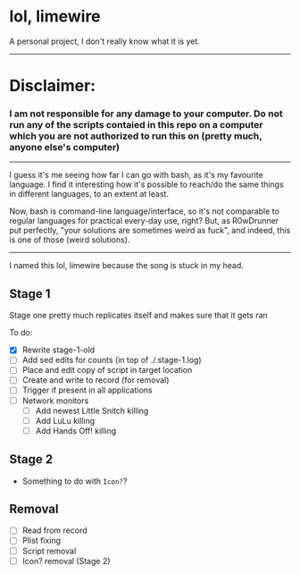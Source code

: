# lol, limewire
A personal project, I don't really know what it is yet.

---

# Disclaimer:
### I am not responsible for any damage to your computer. Do not run any of the scripts contaied in this repo on a computer which you are not authorized to run this on (pretty much, anyone else's computer)

---

I guess it's me seeing how far I can go with bash, as it's my favourite language. I find it interesting how it's possible to reach/do the same things in different languages, to an extent at least. 

Now, bash is command-line language/interface, so it's not comparable to regular languages for practical every-day use, right? But, as R0wDrunner put perfectly, "your solutions are sometimes weird as fuck", and indeed, this is one of those (weird solutions).

---

I named this lol, limewire because the song is stuck in my head.

## Stage 1
Stage one pretty much replicates itself and makes sure that it gets ran

To do:
- [x] Rewrite stage-1-old
- [ ] Add sed edits for counts (in top of ./.stage-1.log)
- [ ] Place and edit copy of script in target location
- [ ] Create and write to record (for removal)
- [ ] Trigger if present in all applications
- [ ] Network monitors
  - [ ] Add newest Little Snitch killing
  - [ ] Add LuLu killing
  - [ ] Add Hands Off! killing

## Stage 2
- Something to do with `Icon?`?

## Removal
- [ ] Read from record
- [ ] Plist fixing
- [ ] Script removal
- [ ] Icon? removal (Stage 2)